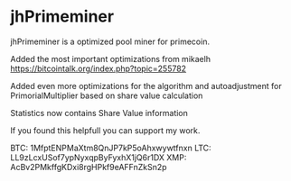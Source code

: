 jhPrimeminer
============

jhPrimeminer is a optimized pool miner for primecoin.

Added the most important optimizations from mikaelh https://bitcointalk.org/index.php?topic=255782

Added even more optimizations for the algorithm and autoadjustment for PrimorialMultiplier based on share value calculation

Statistics now contains Share Value information

If you found this helpfull you can support my work.

BTC:  1MfptENPMaXtm8QnJP7kP5oAhxwywtfnxn
LTC:   LL9zLcxUSof7ypNyxqpByFyxhX1jQ6r1DX
XMP:  AcBv2PMkffgKDxi8rgHPkf9eAFFnZkSn2p